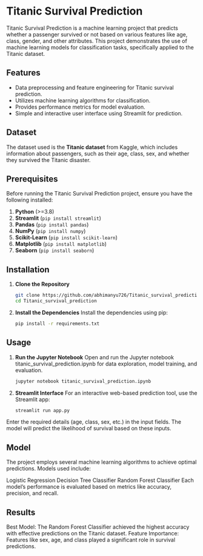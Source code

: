 # Titanic Survival Prediction

Titanic Survival Prediction is a machine learning project that predicts whether a passenger survived or not based on various features like age, class, gender, and other attributes. This project demonstrates the use of machine learning models for classification tasks, specifically applied to the Titanic dataset.

## Features

- Data preprocessing and feature engineering for Titanic survival prediction.
- Utilizes machine learning algorithms for classification.
- Provides performance metrics for model evaluation.
- Simple and interactive user interface using Streamlit for prediction.

## Dataset

The dataset used is the **Titanic dataset** from Kaggle, which includes information about passengers, such as their age, class, sex, and whether they survived the Titanic disaster.

## Prerequisites

Before running the Titanic Survival Prediction project, ensure you have the following installed:

1. **Python** (>=3.8)
2. **Streamlit** (`pip install streamlit`)
3. **Pandas** (`pip install pandas`)
4. **NumPy** (`pip install numpy`)
5. **Scikit-Learn** (`pip install scikit-learn`)
6. **Matplotlib** (`pip install matplotlib`)
7. **Seaborn** (`pip install seaborn`)

## Installation

1. **Clone the Repository**

    ```bash
    git clone https://github.com/abhimanyu726/Titanic_survival_prediction.git
    cd Titanic_survival_prediction
2. **Install the Dependencies**
Install the dependencies using pip:

    ```bash
    pip install -r requirements.txt
## Usage
1. **Run the Jupyter Notebook**
Open and run the Jupyter notebook titanic_survival_prediction.ipynb for data exploration, model training, and evaluation.

    ```bash
    jupyter notebook titanic_survival_prediction.ipynb
2. **Streamlit Interface**
For an interactive web-based prediction tool, use the Streamlit app:

    ```bash
    streamlit run app.py
Enter the required details (age, class, sex, etc.) in the input fields.
The model will predict the likelihood of survival based on these inputs.
## Model
The project employs several machine learning algorithms to achieve optimal predictions. Models used include:

Logistic Regression
Decision Tree Classifier
Random Forest Classifier
Each model’s performance is evaluated based on metrics like accuracy, precision, and recall.

## Results
Best Model: The Random Forest Classifier achieved the highest accuracy with effective predictions on the Titanic dataset.
Feature Importance: Features like sex, age, and class played a significant role in survival predictions.
